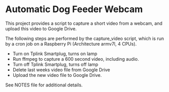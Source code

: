 # Automatic Dog Feeder Webcam

This project provides a script to capture a short video from a webcam,
and upload this video to Google Drive.

The following steps are performed by the capture_video script, which is
run by a cron job on a Raspberry Pi (Architecture armv7l, 4 CPUs).
* Turn on Tplink Smartplug, turns on lamp
* Run ffmpeg to capture a 600 second video, including audio.
* Turn off Tplink Smartplug, turns off lamp
* Delete last weeks video file from Google Drive
* Upload the new video file to Google Drive.

See NOTES file for additional details.

